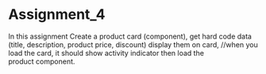 # Assignment_4
In this assignment Create a product card (component), get hard code data (title, description, product price, discount) display them on card,
//when you load the card, it should show activity indicator then load the product component.
